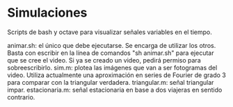 Simulaciones
============

Scripts de bash y octave para visualizar señales variables en el tiempo.

animar.sh: el único que debe ejecutarse. Se encarga de utilizar los otros. Basta con escribir en la línea de comandos "sh animar.sh" para ejecutar que se cree el video. Si ya se creado un video, pedirá permiso para sobreescribirlo.
sim.m: plotea las imágenes que van a ser fotogramas del video. Utiliza actualmente una aproximación en series de Fourier de grado 3 para comparar con la triangular verdadera.
triangular.m: señal triangular impar.
estacionaria.m: señal estacionaria en base a dos viajeras en sentido contrario.

